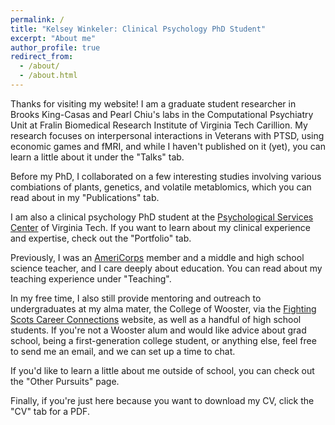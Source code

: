 ```yaml
---
permalink: /
title: "Kelsey Winkeler: Clinical Psychology PhD Student"
excerpt: "About me"
author_profile: true
redirect_from: 
  - /about/
  - /about.html
---
```


Thanks for visiting my website! I am a graduate student researcher in Brooks King-Casas and Pearl Chiu's labs in the Computational Psychiatry Unit at Fralin Biomedical Research Institute of Virginia Tech Carillion. My research focuses on interpersonal interactions in Veterans with PTSD, using economic games and fMRI, and while I haven't published on it (yet), you can learn a little about it under the "Talks" tab. 

Before my PhD, I collaborated on a few interesting studies involving various combiations of plants, genetics, and volatile metablomics, which you can read about in my "Publications" tab.

I am also a clinical psychology PhD student at the [Psychological Services Center](https://support.psyc.vt.edu/centers/psc) of Virginia Tech. If you want to learn about my clinical experience and expertise, check out the "Portfolio" tab.

Previously, I was an [AmeriCorps](https://americorps.gov/serve) member and a middle and high school science teacher, and I care deeply about education. You can read about my teaching experience under "Teaching". 

In my free time, I also still provide mentoring and outreach to undergraduates at my alma mater, the College of Wooster, via the [Fighting Scots Career Connections](https://wooster.firsthand.co/) website, as well as a handful of high school students. If you're not a Wooster alum and would like advice about grad school, being a first-generation college student, or anything else, feel free to send me an email, and we can set up a time to chat.

If you'd like to learn a little about me outside of school, you can check out the "Other Pursuits" page.

Finally, if you're just here because you want to download my CV, click the "CV" tab for a PDF.



